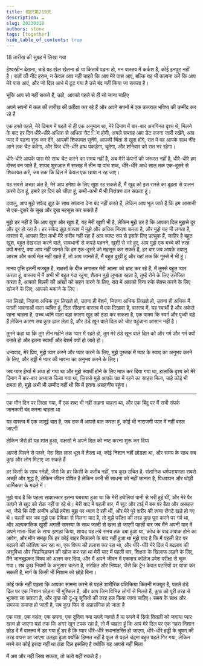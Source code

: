 ```yaml
---
title: 相识第219天
description: ☁️️
slug: 20230318
authors: stone
tags: [together]
hide_table_of_contents: true
---
```

18 तारीख की सुबह में लिखा गया

ईश्वरहीन देखना, चाहे वह खेल खेलना हो या किताबें पढ़ना हो, मन वास्तव में कर्कश है, कोई इनपुट नहीं है। रातों की नींद हराम, न केवल आप नहीं चाहते कि आप मेरे पास आएं, बल्कि यह भी कल्पना करें कि आप मेरे पास आएं, और जो दिल आधे में टूट गया है उसे बंद नहीं किया जा सकता है। 

चूंकि आप सो नहीं सकते हैं, उठो, आपको पहले से ही सो जाना चाहिए

अपने सपनों में कल की तारीख की प्रतीक्षा कर रहे हैं और अपने सपनों में एक उज्ज्वल भविष्य की उम्मीद कर रहे हैं

एक हफ्ते पहले, मेरे दिमाग में पहले से ही एक अनुमान था, मेरे दिमाग में बार-बार अनगिनत दृश्य थे, मिलने के बाद हर दिन धीरे-धीरे अधिक से अधिक चैट िंग होगी, अगले सप्ताह आप डेट करना जारी रखेंगे, आप प्यार में पड़ना शुरू कर देंगे, आपकी शिकायत सुनेंगे, आपकी चिंता से खुश होंगे, रात में वह आपके साथ नींद आने तक चैट करेगा, और फिर धीरे-धीरे हाथ पकड़ेगा, चूमेगा, और शनिवार को रात भर रहेगा।

धीरे-धीरे आपके पास मेरे साथ चैट करने का समय नहीं है, अब मेरी कंपनी की जरूरत नहीं है, धीरे-धीरे हम दोस्त बन जाते हैं, शायद शुरुआत में सप्ताह में तीन या पांच शब्द, धीरे-धीरे आधे साल तक एक-दूसरे से शिकायत करें, जब तक कि दिल में केवल एक छाया न रह जाए।

यह सबसे अच्छा अंत है, मेरे आप हमेशा के लिए खुश रह सकते हैं, मैं खुद को इस रास्ते का दृढ़ता से पालन करने देता हूं, हमारे हर दिन को जीता हूं, कभी-कभी मैं भी नियंत्रण कर सकता हूं।

दयालु, आप मुझे सफेद झूठ के साथ सांत्वना देना बंद नहीं करते हैं, लेकिन आप भूल जाते हैं कि हम आसानी से एक-दूसरे के सुख और दुख महसूस कर सकते हैं

मुझे डर नहीं है कि आप खुश और खुश हैं, यह मेरी खुशी भी है, लेकिन मुझे डर है कि आपका दिल मुझसे दूर और दूर हो रहा है। हर सफेद झूठ वास्तव में मुझे और अधिक निराश करता है, और मुझे यह भी लगता है, वास्तव में, आपका दिल कभी मेरे करीब नहीं रहा है
आप स्पष्ट रूप से इसके लिए उत्सुक हैं, जाहिर है बहुत खुश, बहुत देखभाल करने वाले, सावधानी से कपड़े पहनने, खुशी से भरे हुए, आप मुझे एक बच्चे की तरह क्यों मनाएं, क्या आप नहीं जानते कि हम एक-दूसरे को महसूस कर सकते हैं, हर बार जब आपके दयालु आराम और कार्य मेल नहीं खाते हैं, तो आप जानते हैं, मैं बहुत दुखी हूं और यहां तक कि गुस्से में भी हूं।

मानव वृत्ति इतनी मजबूत है, राक्षसों के बीज लगातार मेरी आत्मा को भ्रष्ट कर रहे हैं, मैं तुमसे बहुत प्यार करता हूं, वास्तव में मैं अभी भी बहुत गंदा रहूंगा, शैतान मुझे लुभाता रहता है, तुम्हें रोने के लिए उत्तेजित करता है, आपको बिल्ली की आंखों को सहन करने के लिए, रात में आपको बिना रुके सेक्स करने के लिए खोजने के लिए, आपको थकाने के लिए।

मत लिखो, जितना अधिक तुम लिखते हो, उतना ही बेशर्म, जितना अधिक लिखते हो, उतना ही अधिक
मैं पतली भावनाओं वाला व्यक्ति हूं, दिल सीखना वास्तव में एक दिखावा है, वास्तव में, यह स्वार्थी है और अकेले रहना चाहता है, उच्च ध्वनि वाला बड़ा कारण खुद को ठंडा कर सकता है, एक वाक्य कि स्वर्ग और पृथ्वी बड़े हैं लेकिन कारण सब कुछ ढाल लेता है, और ठंडे खून वाले दिल को चोट पहुंचाना आसान नहीं है।

तुमने कहा था कि तुम तीन महीने तक प्यार में रहते हो, तुम मेरे ठंडे खून वाले दिल को और गर्म और गर्म क्यों बनाते हो और इतना स्वार्थी और बेशर्म क्यों हो जाते हो।

धन्यवाद, मेरे प्रिय, मुझे प्यार करने और प्यार करने के लिए, मुझे पुस्तक में प्यार के स्वाद का अनुभव करने के लिए, और हड्डी में प्यार की भावना का अनुभव करने के लिए।

जब प्यार ईर्ष्या में अंधा हो गया था और मुझे स्वार्थी होने के लिए माफ कर दिया गया था, हालांकि दृश्य को मेरे दिमाग में बार-बार अभ्यास किया गया था, जिससे मुझे आपके पक्ष में रहने का साहस मिला, चाहे कोई भी क्षमता हो, मुझे अभी भी उम्मीद नहीं थी कि मैं इतना असहनीय रहूंगा।

------------------

एक मौन दिन पर लिखा गया, मैं एक शब्द भी नहीं कहना चाहता था, और एक बिंदु पर मैं सभी संपर्क जानकारी बंद करना चाहता था

यह वास्तव में एक जादुई बात है, जब तक मैं आपसे बात करता हूं, कोई भी नाराजगी प्यार में नहीं बदल जाएगी

लेकिन जैसे ही यह शांत हुआ, राक्षसों ने अपने दिल को नष्ट करना शुरू कर दिया

आपसे मिलने से पहले, मेरा दिल लाल धूल में तैरता था, कोई निशान नहीं छोड़ता था, और समय के साथ सब कुछ और लोग मिटाए जा सकते हैं

हर किसी के साथ स्नेही, जैसे कि हर किसी के करीब नहीं, सब कुछ उचित है, संतानिक धर्मपरायणता सबसे अच्छी और शुद्ध है, लेकिन जीवन पोषित है लेकिन कभी भी साधना को नहीं जानता है, विधवापन और थोड़ी धार्मिकता के बदले में।

मुझे याद है कि पहला साक्षात्कार इतना घबराया हुआ था कि मेरी हथेलियां पानी से भरी हुई थीं, और मेरे पैर कांपने से खुद को रोक नहीं पा रहे थे।
मेरी याद में पहली बार, मैं सूट और टाई में बस पर बैठा और असहज था, जैसे कि मेरी अजीब आँखें हमेशा मुझ पर ध्यान दे रही थीं, और मेरे पूरे शरीर की त्वचा रोंगटे खड़े हो गए थे।
पहली बार जब मुझे एक प्रेमिका से मिलना याद है, तो मुझे परीक्षा की तरह कुछ पूरा करने पर गर्व था, और अल्पकालिक खुशी अगली समस्या के साथ जल्दी से खत्म हो जाएगी
पहली बार जब मैंने अपनी याद में अपने माता-पिता के साथ झगड़ा किया, शायद यह लंबे समय तक दबा हुआ था, क्रोध के बाद अवाक होने का आवेग, और मौन समझ कि हर कोई बाहर निकलने के बाद नहीं हुआ था
मुझे याद है कि मैं पहली डेट पर बदलने की कोशिश कर रहा था, एक विषय की तलाश कर रहा था, और धीरे-धीरे मेरे दिल में बदलाव की असुविधा और चिड़चिड़ापन की खोज कर रहा था
मेरी याद में पहली बार, शिक्षक के खिलाफ लड़ने के लिए, मैंने जानबूझकर विषय को अलग कर दिया, और मैं अपने जीवन में एकमात्र कॉलेज प्रवेश परीक्षा से चूक गया।
सब कुछ नियमों के अनुसार चलता है, संरक्षित और निष्पक्ष, जैसे कि ट्रेन केवल पटरियों पर यात्रा कर सकती है, मार्ग के किसी भी निशान को छोड़े बिना।

कोई फर्क नहीं पड़ता कि आपका सामना करने से पहले शारीरिक प्रतिक्रिया कितनी मजबूत है, पतले ठंडे दिल पर एक निशान छोड़ना भी मुश्किल है, और आप जिन विभिन्न लोगों से मिलते हैं, कुछ को पूरी तरह से भुलाया जा सकता है, और कुछ को टू-डू सूचियों की तरह हल किया जाना चाहिए।
समय के साथ और समस्या समाप्त हो जाती है, सब कुछ फिर से अप्रासंगिक हो जाता है

एक पत्ता, एक वसंत, एक सपना, एक दुनिया
क्या सपने जागते हैं
या सपने में सिर्फ तितली को जगाया
प्यार खत्म हो जाएगा
यहां तक कि अगर खून टपक रहा है, तो मैं चाहता हूं कि आप मेरे दिल पर एक गहरा निशान छोड़ दें
मैं वास्तव में डर गया हूँ
डर है कि प्यार धीरे-धीरे स्थानांतरित हो जाएगा, धीरे-धीरे हड्डी के चूषण की तरह वापस आ जाएगा
उलझा हुआ क्योंकि हिम्मत नहीं है
फूल से पहले चंद्रमा बहुत पहले गिर गया, लेकिन मरने का कोई इरादा नहीं था
ठंडा दिल इसलिए है क्योंकि यह आपसे नहीं मिला

मैं अब और नहीं लिख सकता, तो चलो यहीं रुकते हैं।